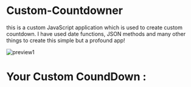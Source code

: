 # Custom-Countdowner
this is a custom JavaScript application which is used to create custom countdown. I have used date functions, JSON methods and many other things to create this simple but a profound app! 

![preview1](https://user-images.githubusercontent.com/75898512/102778899-5fc9bf00-43b9-11eb-8af0-5e14916e59c7.png)

# Your Custom CoundDown :


